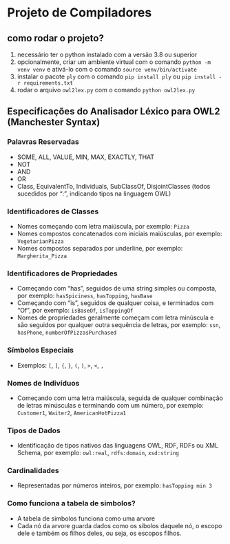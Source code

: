 # Projeto de Compiladores

## como rodar o projeto?
1. necessário ter o python instalado com a versão 3.8 ou superior
2. opcionalmente, criar um ambiente virtual com o comando `python -m venv venv` e ativá-lo com o comando `source venv/bin/activate`
3. instalar o pacote `ply` com o comando `pip install ply` ou `pip install -r requirements.txt`
4. rodar o arquivo `owl2lex.py` com o comando `python owl2lex.py`

## Especificações do Analisador Léxico para OWL2 (Manchester Syntax)

### Palavras Reservadas
- SOME, ALL, VALUE, MIN, MAX, EXACTLY, THAT
- NOT
- AND
- OR
- Class, EquivalentTo, Individuals, SubClassOf, DisjointClasses (todos sucedidos por “:”, indicando tipos na linguagem OWL)

### Identificadores de Classes
- Nomes começando com letra maiúscula, por exemplo: `Pizza`
- Nomes compostos concatenados com iniciais maiúsculas, por exemplo: `VegetarianPizza`
- Nomes compostos separados por underline, por exemplo: `Margherita_Pizza`

### Identificadores de Propriedades
- Começando com “has”, seguidos de uma string simples ou composta, por exemplo: `hasSpiciness`, `hasTopping`, `hasBase`
- Começando com “is”, seguidos de qualquer coisa, e terminados com “Of”, por exemplo: `isBaseOf`, `isToppingOf`
- Nomes de propriedades geralmente começam com letra minúscula e são seguidos por qualquer outra sequência de letras, por exemplo: `ssn`, `hasPhone`, `numberOfPizzasPurchased`

### Símbolos Especiais
- Exemplos: `[`, `]`, `{`, `}`, `(`, `)`, `>`, `<`, `,`

### Nomes de Indivíduos
- Começando com uma letra maiúscula, seguida de qualquer combinação de letras minúsculas e terminando com um número, por exemplo: `Customer1`, `Waiter2`, `AmericanHotPizza1`

### Tipos de Dados
- Identificação de tipos nativos das linguagens OWL, RDF, RDFs ou XML Schema, por exemplo: `owl:real`, `rdfs:domain`, `xsd:string`

### Cardinalidades
- Representadas por números inteiros, por exemplo: `hasTopping min 3`

### Como funciona a tabela de simbolos?
- A tabela de simbolos funciona como uma arvore 
- Cada nó da arvore guarda dados como os sibolos daquele nó, o escopo dele e também os filhos deles, ou seja, os escopos filhos.

